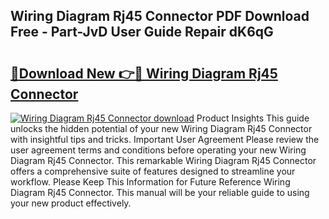 ## Wiring Diagram Rj45 Connector PDF Download Free - Part-JvD User Guide Repair dK6qG

# <h2><a href="http://dflmqtv.blite.top/?on=Wiring+Diagram+Rj45+Connector">🔗Download New 👉🔴 Wiring Diagram Rj45 Connector</a></h2>

[![Wiring Diagram Rj45 Connector download](https://i.imgur.com/lujVjoI.png)](http://dflmqtv.blite.top/?on=Wiring+Diagram+Rj45+Connector)
Product Insights This guide unlocks the hidden potential of your new Wiring Diagram Rj45 Connector with insightful tips and tricks. Important User Agreement Please review the user agreement terms and conditions before operating your new Wiring Diagram Rj45 Connector. This remarkable Wiring Diagram Rj45 Connector offers a comprehensive suite of features designed to streamline your workflow. Please Keep This Information for Future Reference Wiring Diagram Rj45 Connector. This manual will be your reliable guide to using your new product effectively.
